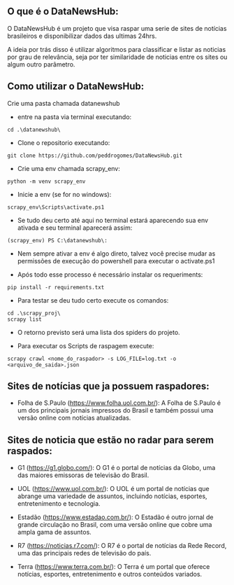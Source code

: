 ## O que é o DataNewsHub:
O DataNewsHub é um projeto que visa raspar uma serie de sites de notícias brasileiros e disponibilizar dados das ultimas 24hrs.

A ideia por trás disso é utilizar algoritmos para classificar e listar as noticias por grau de relevância, seja por ter similaridade de noticias entre os sites ou algum outro parâmetro.


## Como utilizar o DataNewsHub:

Crie uma pasta chamada datanewshub

- entre na pasta via terminal executando: 
``` console
cd .\datanewshub\
```
- Clone o repositorio executando:
``` console
git clone https://github.com/peddrogomes/DataNewsHub.git
```
 
- Crie uma env chamada scrapy_env: 
``` console
python -m venv scrapy_env
```

- Inicie a env (se for no windows): 
``` console
scrapy_env\Scripts\activate.ps1
```

- Se tudo deu certo até aqui no terminal estará aparecendo sua env ativada e seu terminal aparecerá assim:
``` console
(scrapy_env) PS C:\datanewshub\:
```
* Nem sempre ativar a env é algo direto, talvez você precise mudar as permissões de execução do powershell para executar o activate.ps1

- Após todo esse processo é necessário instalar os requeriments:
``` console
pip install -r requirements.txt
```
- Para testar se deu tudo certo execute os comandos:
``` console
cd .\scrapy_proj\
scrapy list
```
* O retorno previsto será uma lista dos spiders do projeto.

- Para executar os Scripts de raspagem execute:
``` console
scrapy crawl <nome_do_raspador> -s LOG_FILE=log.txt -o <arquivo_de_saida>.json
```

## Sites de notícias que ja possuem raspadores:

- Folha de S.Paulo (https://www.folha.uol.com.br/): A Folha de S.Paulo é um dos principais jornais impressos do Brasil e também possui uma versão online com notícias atualizadas.

## Sites de noticia que estão no radar para serem raspados:

- G1 (https://g1.globo.com/): O G1 é o portal de notícias da Globo, uma das maiores emissoras de televisão do Brasil.

- UOL (https://www.uol.com.br/): O UOL é um portal de notícias que abrange uma variedade de assuntos, incluindo notícias, esportes, entretenimento e tecnologia.

- Estadão (https://www.estadao.com.br/): O Estadão é outro jornal de grande circulação no Brasil, com uma versão online que cobre uma ampla gama de assuntos.

- R7 (https://noticias.r7.com/): O R7 é o portal de notícias da Rede Record, uma das principais redes de televisão do país.

- Terra (https://www.terra.com.br/): O Terra é um portal que oferece notícias, esportes, entretenimento e outros conteúdos variados.